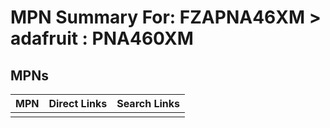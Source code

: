 



# MPN Summary For: FZAPNA46XM > adafruit : PNA460XM

## MPNs
  

|MPN|Direct Links|Search Links|
| :--- | :--- | :--- |
||||
